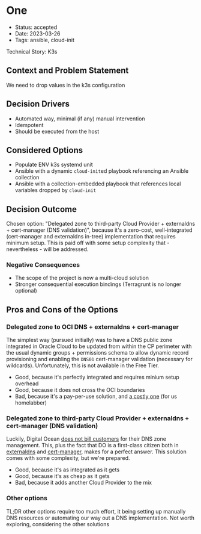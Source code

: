 # One

- Status: accepted
- Date: 2023-03-26
- Tags: ansible, cloud-init

Technical Story: K3s

## Context and Problem Statement

We need to drop values in the k3s configuration

## Decision Drivers

- Automated way, minimal (if any) manual intervention
- Idempotent
- Should be executed from the host

## Considered Options

- Populate ENV k3s systemd unit
- Ansible with a dynamic `cloud-init`ed playbook referencing an Ansible collection
- Ansible with a collection-embedded playbook that references local variables dropped by `cloud-init`

## Decision Outcome

Chosen option: "Delegated zone to third-party Cloud Provider + externaldns + cert-manager (DNS validation)", because it's a zero-cost, well-integrated (cert-manager and externaldns in-tree) implementation that requires minimum setup. This is paid off with some setup complexity that - nevertheless - will be addressed.

### Negative Consequences

- The scope of the project is now a multi-cloud solution
- Stronger consequential execution bindings (Terragrunt is no longer optional)

## Pros and Cons of the Options

### Delegated zone to OCI DNS + externaldns + cert-manager

The simplest way (pursued initially) was to have a DNS public zone integrated in Oracle Cloud to be updated from within the CP perimeter with the usual dynamic groups + permissions schema to allow dynamic record provisioning and enabling the `DNS01` cert-manager validation (necessary for wildcards). Unfortunately, this is not available in the Free Tier.

- Good, because it's perfectly integrated and requires minium setup overhead
- Good, because it does not cross the OCI boundaries
- Bad, because it's a pay-per-use solution, and [a costly one](https://www.oracle.com/it/cloud/networking/pricing/#dns) (for us homelabber)

### Delegated zone to third-party Cloud Provider + externaldns + cert-manager (DNS validation)

Luckily, Digital Ocean [does not bill customers](https://docs.digitalocean.com/products/networking/dns/details/pricing/) for their DNS zone management. This, plus the fact that DO is a first-class citizen both in [externaldns](https://github.com/kubernetes-sigs/external-dns/blob/master/docs/tutorials/digitalocean.md) and [cert-manager](https://cert-manager.io/docs/configuration/acme/dns01/digitalocean/), makes for a perfect answer. This solution comes with some complexity, but we're prepared.

- Good, because it's as integrated as it gets
- Good, because it's as cheap as it gets
- Bad, because it adds another Cloud Provider to the mix

### Other options

TL;DR other options require too much effort, it being setting up manually DNS resources or automating our way out a DNS implementation. Not worth exploring, considering the other solutions
